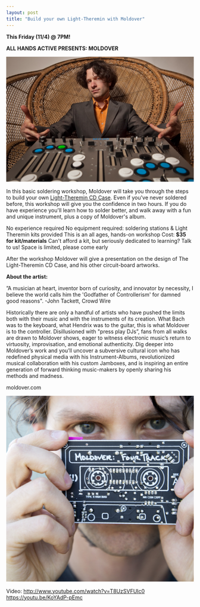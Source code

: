 ```yaml
---
layout: post
title: "Build your own Light-Theremin with Moldover"
---
```


**This Friday (11/4) @ 7PM!**

**ALL HANDS ACTIVE PRESENTS: MOLDOVER**

![Moldover](/img/moldover-1.jpg)

In this basic soldering workshop, Moldover will take you through the steps to build your own <a href="http://www.youtube.com/watch?v=T8UzSVFUIc0" title="Light-Theremin CD Case">Light-Theremin CD Case</a>. Even if you've never soldered before, this workshop will give you the confidence in two hours. If you do have experience you'll learn how to solder better, and walk away with a fun and unique instrument, plus a copy of Moldover's album.

No experience required
No equipment required: soldering stations &amp; Light Theremin kits provided
This is an all ages, hands-on workshop
Cost: **$35 for kit/materials**
Can't afford a kit, but seriously dedicated to learning? Talk to us!
Space is limited, please come early

After the workshop Moldover will give a presentation on the design of The Light-Theremin CD Case, and his other circuit-board artworks.

**About the artist:**

”A musician at heart, inventor born of curiosity, and innovator by necessity, I believe the world calls him the 'Godfather of Controllerism' for damned good reasons". -John Tackett, Crowd Wire

Historically there are only a handful of artists who have pushed the limits both with their music and with the instruments of its creation. What Bach was to the keyboard, what Hendrix was to the guitar, this is what Moldover is to the controller. Disillusioned with "press play DJs”, fans from all walks are drawn to Moldover shows, eager to witness electronic music’s return to virtuosity, improvisation, and emotional authenticity. Dig deeper into Moldover’s work and you’ll uncover a subversive cultural icon who has redefined physical media with his Instrument-Albums, revolutionized musical collaboration with his custom Jamboxes, and is inspiring an entire generation of forward thinking music-makers by openly sharing his methods and madness.

moldover.com

![Moldover](/img/moldover-2.jpg)

Video:
<a title="Light Theremin" href="http://www.youtube.com/watch?v=T8UzSVFUIc0">http://www.youtube.com/watch?v=T8UzSVFUIc0</a>
<a title="Artist Performance" href="https://youtu.be/KoYAdP-pEmc">https://youtu.be/KoYAdP-pEmc</a>